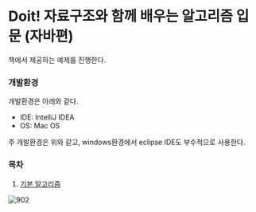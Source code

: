 # Doit! 자료구조와 함께 배우는 알고리즘 입문 (자바편)
책에서 제공하는 예제를 진행한다.

### 개발환경
개발환경은 아래와 같다.
* IDE: IntelliJ IDEA
* OS: Mac OS

주 개발환경은 위와 같고, windows환경에서 eclipse IDE도 부수적으로 사용한다.

### 목차
1. [기본 알고리즘](https://github.com/ssunhj2/doIt_algorithm/blob/master/src/CH01/CH01.md)

![902](https://user-images.githubusercontent.com/22341443/61276760-9aeeb880-a7eb-11e9-99fe-ac65aa0306e5.JPG)


